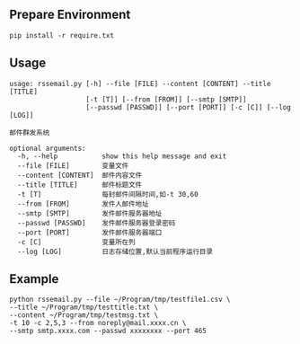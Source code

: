 ## Prepare Environment
    pip install -r require.txt

## Usage
    usage: rssemail.py [-h] --file [FILE] --content [CONTENT] --title [TITLE]
                       [-t [T]] [--from [FROM]] [--smtp [SMTP]]
                       [--passwd [PASSWD]] [--port [PORT]] [-c [C]] [--log [LOG]]

    邮件群发系统

    optional arguments:
      -h, --help           show this help message and exit
      --file [FILE]        变量文件
      --content [CONTENT]  邮件内容文件
      --title [TITLE]      邮件标题文件
      -t [T]               每封邮件间隔时间,如-t 30,60
      --from [FROM]        发件人邮件地址
      --smtp [SMTP]        发件邮件服务器地址
      --passwd [PASSWD]    发件邮件服务器登录密码
      --port [PORT]        发件邮件服务器端口
      -c [C]               变量所在列
      --log [LOG]          日志存储位置,默认当前程序运行目录


## Example
    python rssemail.py --file ~/Program/tmp/testfile1.csv \
    --title ~/Program/tmp/testtitle.txt \
    --content ~/Program/tmp/testmsg.txt \
    -t 10 -c 2,5,3 --from noreply@mail.xxxx.cn \
    --smtp smtp.xxxx.com --passwd xxxxxxxx --port 465
